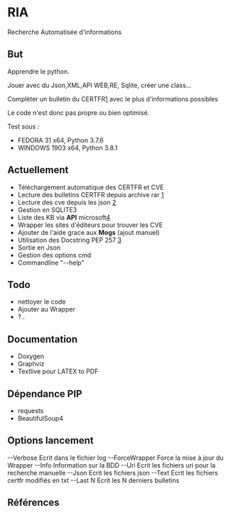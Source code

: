 # RIA
Recherche Automatisée d'informations
## But
Apprendre le python.

Jouer avec du Json,XML,API WEB,RE, Sqlite, créer une class...

Complèter un bulletin du CERTFR[1] avec le plus d'informations possibles

Le code n'est donc pas propre ou bien optimisé.

Test sous :
- FEDORA 31 x64, Python 3.7.6
- WINDOWS 1903 x64, Python 3.8.1

## Actuellement
- Téléchargement automatique des CERTFR et CVE
- Lecture des bulletins CERTFR depuis archive rar [1]
- Lecture des cve depuis les json [2]
- Gestion en SQLITE3
- Liste des KB via **API** microsoft[4]
- Wrapper les sites d'éditeurs pour trouver les CVE
- Ajouter de l'aide grace aux **Mogs** (ajout manuel)
- Utilisation des Docstring PEP 257 [3]
- Sortie en Json
- Gestion des options cmd
- Commandline "--help"

## Todo
- nettoyer le code
- Ajouter au Wrapper
- ?..

## Documentation
- Doxygen
- Graphviz
- Textlive pour LATEX to PDF

## Dépendance PIP
- requests
- BeautifulSoup4

## Options lancement
--Verbose			Ecrit dans le fichier log
--ForceWrapper	 	Force la mise à jour du Wrapper
--Info 				Information sur la BDD
--Uri 				Ecrit les fichiers uri pour la recherche manuelle
--Json 				Ecrit les fichiers json
--Text				Ecrit les fichiers certfr modifiés en txt
--Last N			Ecrit les N derniers bulletins

## Références
[1]: https://www.cert.ssi.gouv.fr/
[2]: https://nvd.nist.gov/vuln/data-feeds#JSON_FEED
[3]: https://www.python.org/dev/peps/pep-0257/
[4]: https://portal.msrc.microsoft.com/fr-fr/developer
